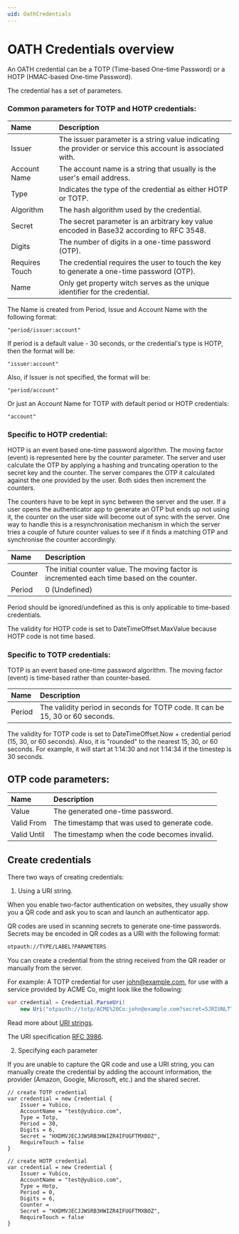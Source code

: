 ```yaml
---
uid: OathCredentials
---
```


<!-- Copyright 2021 Yubico AB

Licensed under the Apache License, Version 2.0 (the "License");
you may not use this file except in compliance with the License.
You may obtain a copy of the License at

    http://www.apache.org/licenses/LICENSE-2.0

Unless required by applicable law or agreed to in writing, software
distributed under the License is distributed on an "AS IS" BASIS,
WITHOUT WARRANTIES OR CONDITIONS OF ANY KIND, either express or implied.
See the License for the specific language governing permissions and
limitations under the License. -->

# OATH Credentials overview

An OATH credential can be a TOTP (Time-based One-time Password) or a HOTP (HMAC-based One-time Password). 

The credential has a set of parameters.

### Common parameters for TOTP and HOTP credentials:

| Name | Description |
| :--- | :--- |
| Issuer | The issuer parameter is a string value indicating the provider or service this account is associated with. |
| Account Name | The account name is a string that usually is the user's email address. |
| Type | Indicates the type of the credential as either HOTP or TOTP. |
| Algorithm | The hash algorithm used by the credential. |
| Secret | The secret parameter is an arbitrary key value encoded in Base32 according to RFC 3548. |
| Digits | The number of digits in a one-time password (OTP). |
| Requires Touch | The credential requires the user to touch the key to generate a one-time password (OTP). |
| Name | Only get property witch serves as the unique identifier for the credential.|

The Name is created from Period, Issue and Account Name with the following format:

```
"period/issuer:account"
```

If period is a default value - 30 seconds, or the credential's type is HOTP, then the format will be:

```
"issuer:account"
```

Also, if Issuer is not specified, the format will be:

```
"period/account"
```

Or just an Account Name for TOTP with default period or HOTP credentials: 

```
"account"
```

### Specific to HOTP credential:

HOTP is an event based one-time password algorithm. The moving factor (event) is represented here by the counter parameter. The server and user calculate the OTP by applying a hashing and truncating operation to the secret key and the counter. The server compares the OTP it calculated against the one provided by the user. Both sides then increment the counters.

The counters have to be kept in sync between the server and the user. If a user opens the authenticator app to generate an OTP but ends up not using it, the counter on the user side will become out of sync with the server. One way to handle this is a resynchronisation mechanism in which the server tries a couple of future counter values to see if it finds a matching OTP and synchronise the counter accordingly.

| Name | Description |
| :--- | :--- |
| Counter | The initial counter value. The moving factor is incremented each time based on the counter. |
| Period | 0 (Undefined) |

Period should be ignored/undefined as this is only applicable to time-based credentials.

The validity for HOTP code is set to DateTimeOffset.MaxValue because HOTP code is not time based.

### Specific to TOTP credentials:

TOTP is an event based one-time password algorithm. The moving factor (event) is time-based rather than counter-based.

| Name | Description |
| :--- | :--- |
| Period | The validity period in seconds for TOTP code. It can be 15, 30 or 60 seconds. |

The validity for TOTP code is set to DateTimeOffset.Now + credential period (15, 30, or 60 seconds). Also, it is "rounded" to the nearest 15, 30, or 60 seconds. For example, it will start at 1:14:30 and not 1:14:34 if the timestep is 30 seconds.

## OTP code parameters:

| Name | Description |
| :--- | :--- |
| Value | The generated one-time password. |
| Valid From | The timestamp that was used to generate code. |
| Valid Until | The timestamp when the code becomes invalid. |

## Create credentials

There two ways of creating credentials:

1. Using a URI string.

When you enable two-factor authentication on websites, they usually show you a QR code and ask you to scan and launch an authenticator app.

QR codes are used in scanning secrets to generate one-time passwords. Secrets may be encoded in QR codes as a URI with the following format:

```txt
otpauth://TYPE/LABEL?PARAMETERS
```

You can create a credential from the string received from the QR reader or manually from the server.

For example: A TOTP credential for user john@example.com, for use with a service provided by ACME Co, might look like the following:

```csharp
var credential = Credential.ParseUri(
    new Uri("otpauth://totp/ACME%20Co:john@example.com?secret=5JRIUNLTT3URLTR7CLZOTM4P2GFGB3RY&issuer=ACME%20Co&algorithm=SHA1&digits=6&period=30"));
```

Read more about [URI strings](./uri-string-format.md).

The URI specification [RFC 3986](https://datatracker.ietf.org/doc/html/rfc3986).

2. Specifying each parameter

If you are unable to capture the QR code and use a URI string, you can manually create the credential by adding the account information, the provider (Amazon, Google, Microsoft, etc.) and the shared secret.

```
// create TOTP credential
var credential = new Credential {
    Issuer = Yubico,
    AccountName = "test@yubico.com",
    Type = Totp,
    Period = 30,
    Digits = 6,
    Secret = "HXDMVJECJJWSRB3HWIZR4IFUGFTMXBOZ",
    RequireTouch = false 
}

// create HOTP credential
var credential = new Credential {
    Issuer = Yubico,
    AccountName = "test@yubico.com",
    Type = Hotp,
    Period = 0,
    Digits = 6,
    Counter = 
    Secret = "HXDMVJECJJWSRB3HWIZR4IFUGFTMXBOZ",
    RequireTouch = false 
}
```
